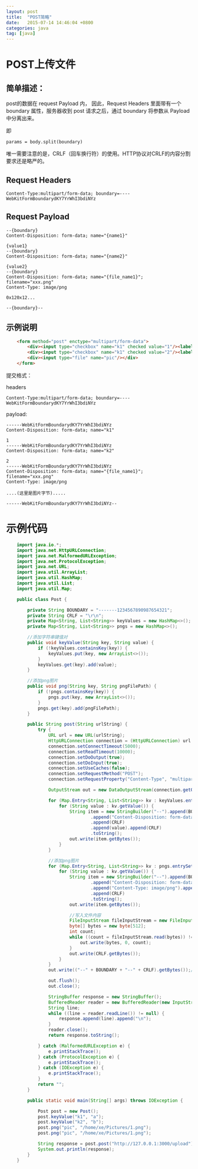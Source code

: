 ```yaml
---
layout: post
title:  "POST简略"
date:   2015-07-14 14:46:04 +0800
categories: java
tag: [java]
---
```

# POST上传文件

## 简单描述：

post的数据在 request Payload 内， 因此，Request Headers 里面带有一个 boundary 属性，服务器收到 post 请求之后，通过 boundary 将参数从 Payload 中分离出来。

即
   
    params = body.split(boundary)

唯一需要注意的是，CRLF（回车换行符）的使用。HTTP协议对CRLF的内容分割要求还是略严的。

## Request Headers

    Content-Type:multipart/form-data; boundary=----WebKitFormBoundarydKY7YrWhI3bdiNYz

## Request Payload

    --{boundary}
    Content-Disposition: form-data; name="{name1}"

    {value1}
    --{boundary}
    Content-Disposition: form-data; name="{name2}"

    {value2}
    --{boundary}
    Content-Disposition: form-data; name="{file_name1}"; filename="xxx.png"
    Content-Type: image/png

    0x120x12...

    --{boundary}--

## 示例说明

```html
    <form method="post" enctype="multipart/form-data">
        <div><input type="checkbox" name="k1" checked value="1"/><label>1</label></div>
        <div><input type="checkbox" name="k1" checked value="2"/><label>2</label></div>
        <div><input type="file" name="pic"/></div>
    </form>
```

提交格式：

headers

    Content-Type:multipart/form-data; boundary=----WebKitFormBoundarydKY7YrWhI3bdiNYz

payload:

    ------WebKitFormBoundarydKY7YrWhI3bdiNYz
    Content-Disposition: form-data; name="k1"

    1
    ------WebKitFormBoundarydKY7YrWhI3bdiNYz
    Content-Disposition: form-data; name="k2"

    2
    ------WebKitFormBoundarydKY7YrWhI3bdiNYz
    Content-Disposition: form-data; name="{file_name1}"; filename="xxx.png"
    Content-Type: image/png

    ....(这里是图片字节).....

    ------WebKitFormBoundarydKY7YrWhI3bdiNYz--


# 示例代码

```java
    import java.io.*;
    import java.net.HttpURLConnection;
    import java.net.MalformedURLException;
    import java.net.ProtocolException;
    import java.net.URL;
    import java.util.ArrayList;
    import java.util.HashMap;
    import java.util.List;
    import java.util.Map;

    public class Post {

        private String BOUNDARY = "-------1234567890987654321";
        private String CRLF = "\r\n";
        private Map<String, List<String>> keyValues = new HashMap<>();
        private Map<String, List<String>> pngs = new HashMap<>();

        //添加字符串键值对
        public void keyValue(String key, String value) {
            if (!keyValues.containsKey(key)) {
                keyValues.put(key, new ArrayList<>());
            }
            keyValues.get(key).add(value);
        }

        //添加png图片
        public void png(String key, String pngFilePath) {
            if (!pngs.containsKey(key)) {
                pngs.put(key, new ArrayList<>());
            }
            pngs.get(key).add(pngFilePath);
        }

        public String post(String urlString) {
            try {
                URL url = new URL(urlString);
                HttpURLConnection connection = (HttpURLConnection) url.openConnection();
                connection.setConnectTimeout(5000);
                connection.setReadTimeout(10000);
                connection.setDoOutput(true);
                connection.setDoInput(true);
                connection.setUseCaches(false);
                connection.setRequestMethod("POST");
                connection.setRequestProperty("Content-Type", "multipart/form-data; boundary=" + BOUNDARY);

                OutputStream out = new DataOutputStream(connection.getOutputStream());

                for (Map.Entry<String, List<String>> kv : keyValues.entrySet()) {
                    for (String value : kv.getValue()) {
                        String item = new StringBuilder("--").append(BOUNDARY).append(CRLF)
                                .append("Content-Disposition: form-data; name=").append(kv.getKey()).append(CRLF)
                                .append(CRLF)
                                .append(value).append(CRLF)
                                .toString();
                        out.write(item.getBytes());
                    }
                }

                //添加png图片
                for (Map.Entry<String, List<String>> kv : pngs.entrySet()) {
                    for (String value : kv.getValue()) {
                        String item = new StringBuilder("--").append(BOUNDARY).append(CRLF)
                                .append("Content-Disposition: form-data; name=").append(kv.getKey()).append(";").append("filename=").append(value).append(CRLF)
                                .append("Content-Type: image/png").append(CRLF)
                                .append(CRLF)
                                .toString();
                        out.write(item.getBytes());

                        //写入文件内容
                        FileInputStream fileInputStream = new FileInputStream(value);
                        byte[] bytes = new byte[512];
                        int count;
                        while ((count = fileInputStream.read(bytes)) != -1) {
                            out.write(bytes, 0, count);
                        }
                        out.write(CRLF.getBytes());
                    }
                }
                out.write(("--" + BOUNDARY + "--" + CRLF).getBytes());//结尾

                out.flush();
                out.close();

                StringBuffer response = new StringBuffer();
                BufferedReader reader = new BufferedReader(new InputStreamReader(connection.getInputStream()));
                String line;
                while ((line = reader.readLine()) != null) {
                    response.append(line).append("\n");
                }
                reader.close();
                return response.toString();

            } catch (MalformedURLException e) {
                e.printStackTrace();
            } catch (ProtocolException e) {
                e.printStackTrace();
            } catch (IOException e) {
                e.printStackTrace();
            }
            return "";
        }

        public static void main(String[] args) throws IOException {

            Post post = new Post();
            post.keyValue("k1", "a");
            post.keyValue("k2", "b");
            post.png("pic", "/home/xe/Pictures/1.png");
            post.png("pic", "/home/xe/Pictures/1.png");

            String response = post.post("http://127.0.0.1:3000/upload");
            System.out.println(response);
        }
    }
```
